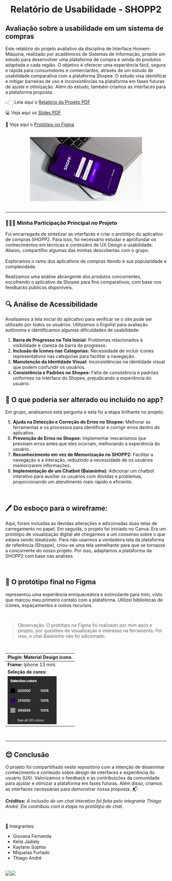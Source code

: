 <div align="center">
   <h1>Relatório de Usabilidade - SHOPP2</h1>
</div>

<h2>Avaliação sobre a usabilidade em um sistema de compras</h2>

Este relatório do projeto avaliativo da disciplina de Interface Homem-Máquina, realizado por acadêmicos de Sistemas de Informação, propõe um estudo para desenvolver uma plataforma de compra e venda de produtos adaptada a cada região. O objetivo é oferecer uma experiência fácil, segura e rápida para consumidores e comerciantes, através de um estudo de usabilidade comparativa com a plataforma Shopee. O estudo visa identificar e mitigar barreiras de uso e inconsistências na plataforma em fases futuras de ajuste e otimização. Além do estudo, também criamos as interfaces para a plataforma proposta.

👉🏻 Leia aqui o [Relatório do Projeto PDF](https://drive.google.com/file/d/1sjgJqpYmRvUpO2ZmtukONP6-icWHGZ5q/view?usp=sharing)

💻 Veja aqui os [Slides PDF](https://drive.google.com/file/d/1fNWHi06H3kdQR5VoC2XV6WpQqUBRZVJ4/view?usp=sharing)

📱  Veja aqui o [Protótipo no Figma](https://www.figma.com/proto/AZY0v64H198pZVjGCQXIWD/Meu-Design?node-id=41-13&t=feiCDRvHbBopPMjh-1&scaling=scale-down&content-scaling=fixed&page-id=12%3A18)


<br>

<div align="center">
   <img src="https://github.com/GiovanaMerces/RelatorioShopp2/blob/5d96b7cc059d8ceb070451567ecd387b8e3a317f/celular.shopp2.git.png" alt="Meu DesignShopp2.png" height="200">
</div>
   
<br>

---

### 🙋🏻‍♀️ Minha Participação Principal no Projeto
Fui encarregada de sintetizar as interfaces e criar o protótipo do aplicativo de compras SHOPP2. Para isso, foi necessário estudar e aprofundar os conhecimentos em técnicas e conteúdos de UX Design e usabilidade. Abaixo, compartilho algumas das minhas descobertas com o grupo.
<br>
<br>
Exploramos o ramo dos aplicativos de compras devido à sua popularidade e complexidade.

Realizamos uma análise abrangente dos produtos concorrentes, escolhendo o aplicativo da Shopee para fins comparativos, com base nos feedbacks públicos disponíveis.

## 🔍 Análise de Acessibilidade </h3> 

Analisamos a tela inicial do aplicativo para verificar se o site pode ser utilizado por todos os usuários. Utilizamos o Ergolist para avaliação autônoma e identificamos algumas dificuldades de usabilidade:

1. **Barra de Progresso na Tela Inicial:** Problemas relacionados à visibilidade e clareza da barra de progresso.
2. **Inclusão de Ícones nas Categorias:** Necessidade de incluir ícones representativos nas categorias para facilitar a navegação.
3. **Manutenção da Identidade Visual:** Inconsistências na identidade visual que podem confundir os usuários.
4. **Consistência e Padrões no Shopee:** Falta de consistência e padrões uniformes na interface do Shopee, prejudicando a experiência do usuário.

## 🤔 O que poderia ser alterado ou incluído no app?

Em grupo, analisamos esta pergunta e esta foi a etapa brilhante no projeto:

5. **Ajuda na Detecção e Correção de Erros no Shopee:** Melhorar as ferramentas e os processos para identificar e corrigir erros dentro do aplicativo.
6. **Prevenção de Erros no Shopee:** Implementar mecanismos que previnam erros antes que eles ocorram, melhorando a experiência do usuário.
7. **Reconhecimento em vez de Memorização no SHOPP2:** Facilitar a navegação e a interação, reduzindo a necessidade de os usuários memorizarem informações.
8. **Implementação de um Chatbot (Baianinho):** Adicionar um chatbot interativo para auxiliar os usuários com dúvidas e problemas, proporcionando um atendimento mais rápido e eficiente.
<br>

## 🖊 Do esboço para o wireframe:

Aqui, foram incluídas as devidas alterações e adicionadas duas telas de carregamento no papel. Em seguida, o projeto foi iniciado no Canva. Era um protótipo de visualização digital até chegarmos a um consenso sobre o que estava sendo idealizado. Para não usarmos a verdadeira tela da plataforma de referência (Shoppe), criou-se uma tela semelhante para que se tornasse a concorrente do nosso projeto. Por isso, adaptamos a plataforma da SHOPP2 com base nas análises.

<br>

## 📱 O protótipo final no Figma

representou uma experiência enriquecedora e estimulante para mim, visto que marcou meu primeiro contato com a plataforma. Utilizei bibliotecas de ícones, espaçamentos e outros recursos.

<br>

> Observação: O protótipo no Figma foi realizado por mim após o projeto, por questões de visualização e interesse na ferramenta. Por isso, o chat Baianinho não foi adicionado.

<br>

|  **Plugin:** Material Design icons.          |
|----------------------------------------------|
| **Frame:** Iphone 13 mini.                   |
| **Seleção de cores:**                        |
| <img src="https://github.com/GiovanaMerces/RelatorioShopp2/blob/2b200a8ddfd9be6ccbd9dbc733a6172c6f2bab4a/cores.fig.git.png" alt="cores.fig.git.png" height="150"> |

<br>

---

<h2>😊 Conclusão </h2>

O projeto foi compartilhado neste repositório com a intenção de disseminar conhecimento e conteúdo sobre design de interfaces e experiência do usuário (UX). Valorizamos o feedback e as contribuições da comunidade para ajustar e otimizar a plataforma em fases futuras. Além disso, criamos as interfaces necessárias para demonstrar nossa proposta. 📬<br>

***Créditos:*** *A inclusão de um chat interativo foi feita pelo integrante Thiago André. Ele contribuiu com a etapa no protótipo do chat.*


<br>

📝 Integrantes:<br>
* Giovana Fernanda
* Keila Jadiely
* Kaylane Sophia
* Miqueias Furtado
* Thiago André

<br>

<a href="https://github.com/GiovanaMerces">
    <img src="https://img.shields.io/badge/GitHub-000000?style=for-the-badge&logo=github&logoColor=purple" /><img src="https://media1.tenor.com/m/MAY07BXjn00AAAAC/sasha-cyberpunk.gif" />
</a>




